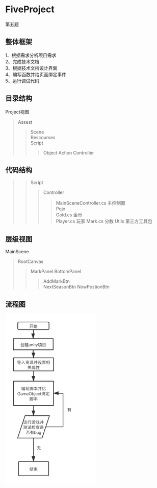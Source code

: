 # FiveProject
第五题
## 整体框架
1、根据需求分析项目需求  
2、完成技术文档  
3、根据技术文档设计界面   
4、编写函数并给页面绑定事件  
5、运行调试代码  
## 目录结构
Project视图  
> Assest  
>> Scene  
>> Rescourses  
>> Script
>>> Object
>>> Action
>>> Controller
## 代码结构
>> Script 
>>> Controller
>>>> MainSceneController.cs 主控制器    
>>> Pojo  
>>>> Gold.cs 金币   
>>>> Player.cs 玩家
>>>> Mark.cs 分数
>>> Utils 第三方工具包     
## 层级视图
MainScene  
> RootCanvas  
>> MarkPanel 
>> BottomPanel
>>> AddMarkBtn    
>>> NextSeasonBtn
>>>  NowPostionBtn


## 流程图
![Image text](https://github.com/89trillion-liuhao/myTest/blob/main/1.png)
